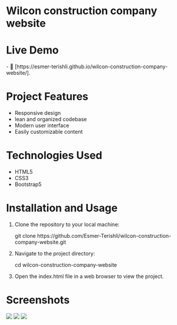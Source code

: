 <h1>Wilcon construction company website</h1>

<h1>Live Demo</h1>
- 📄 [https://esmer-terishli.github.io/wilcon-construction-company-website/].

<h1>Project Features</h1>
<ul>
  <li>Responsive design</li>
  <li>lean and organized codebase</li>
  <li>Modern user interface</li>
  <li>Easily customizable content</li>
</ul>

<h1>Technologies Used</h1>
<ul>
  <li>HTML5</li>
  <li>CSS3</li>
  <li>Bootstrap5</li>
</ul>

<h1>Installation and Usage</h1>
<ol>
  <li>Clone the repository to your local machine:
    <p>git clone https://github.com/Esmer-Terishli/wilcon-construction-company-website.git</p>
  </li>
    <li>Navigate to the project directory:
    <p>cd wilcon-construction-company-website</p>
  </li>
  <li>Open the index.html file in a web browser to view the project.</li>
</ol>

<h1>Screenshots</h1>
<img src="https://i.imgur.com/Bp7fVXs.jpg">
<img src="https://i.imgur.com/LAO46h9.png">
<img src="https://i.imgur.com/ekS9pLF.png">
